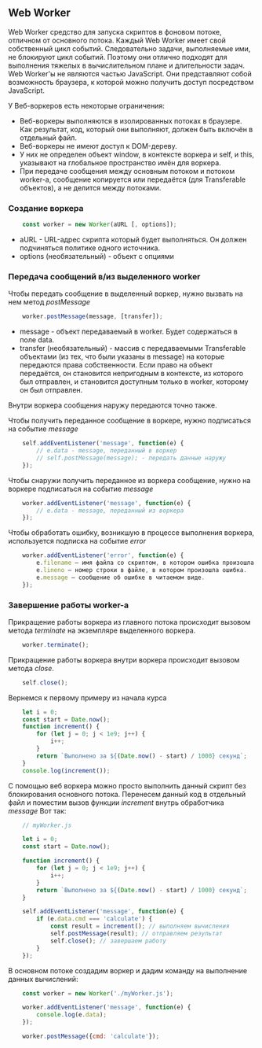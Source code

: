 ## Web Worker

Web Worker средство для запуска скриптов в фоновом потоке, отличном от основного потока. Каждый Web Worker имеет свой собственный цикл событий. Следовательно задачи, выполняемые ими, не блокируют цикл событий. Поэтому они отлично подходят для выполнения тяжелых в вычислительном плане и длительности задач.
Web Worker'ы не являются частью JavaScript. Они представляют собой возможность браузера, к которой можно получить доступ посредством JavaScript.

У Веб-воркеров есть некоторые ограничения:
* Веб-воркеры выполняются в изолированных потоках в браузере. Как результат, код, который они выполняют, должен быть включён в отдельный файл.
* Веб-воркеры не имеют доступ к DOM-дереву.
* У них не определен объект window, в контексте воркера и self, и this, указывают на глобальное пространство имён для воркера.
* При передаче сообщения между основным потоком и потоком worker-а, сообщение копируется или передаётся (для Transferable объектов), а не делится между потоками.

### Создание воркера

```javascript
    const worker = new Worker(aURL [, options]);
```

* aURL - URL-адрес скрипта который будет выполняться. Он должен подчиняться политике одного источника.
* options (необязательный) - объект с опциями

### Передача сообщений в/из выделенного worker
Чтобы передать сообщение в выделенный воркер, нужно вызвать на нем метод *postMessage*

```javascript
    worker.postMessage(message, [transfer]);
```

* message - объект передаваемый в worker. Будет содержаться в поле data.
* transfer (необязательный) - массив с передаваемыми Transferable объектами (из тех, что были указаны в message) на которые передаются права собственности. Если право на объект передаётся, он становится непригодным в контексте, из которого был отправлен, и становится доступным только в worker, которому он был отправлен.

Внутри воркера сообщения наружу передаются точно также.

Чтобы получить переданное сообщение в воркере, нужно подписаться на событие *message*

```javascript
    self.addEventListener('message', function(e) {
        // e.data - message, переданный в воркер
        // self.postMessage(message); - передать данные наружу
    });
```

Чтобы снаружи получить переданное из воркера сообщение, нужно на воркере подписаться на событие *message*

```javascript
    worker.addEventListener('message', function(e) {
        // e.data - message, переданный из воркера
    });
```

Чтобы обработать ошибку, возникшую в процессе выполнения воркера, используется подписка на событие *error*

```javascript
    worker.addEventListener('error', function(e) {
        e.filename — имя файла со скриптом, в котором ошибка произошла.
        e.lineno — номер строки в файле, в котором произошла ошибка.
        e.message — cообщение об ошибке в читаемом виде.
    });
```

### Завершение работы worker-а
    
Прикращение работы воркера из главного потока происходит вызовом метода *terminate* на экземпляре выделенного воркера.

```javascript
    worker.terminate();
```
    
Прикращение работы воркера внутри воркера происходит вызовом метода *close*.

```javascript
    self.close();
```

Вернемся к первому примеру из начала курса

```javascript
    let i = 0;
    const start = Date.now();
    function increment() {
        for (let j = 0; j < 1e9; j++) {
            i++;
        }
        return `Выполнено за ${(Date.now() - start) / 1000} секунд`;
    }
    console.log(increment());
```

С помощью веб воркера можно просто выполнить данный скрипт без блокирования основного потока.
Перенесем данный код в отдельный файл и поместим вызов функции *increment* внутрь обработчика *message*
Вот так:

```javascript
    // myWorker.js

    let i = 0;
    const start = Date.now();

    function increment() {
        for (let j = 0; j < 1e9; j++) {
            i++;
        }
        return `Выполнено за ${(Date.now() - start) / 1000} секунд`;
    }

    self.addEventListener('message', function(e) {
        if (e.data.cmd === 'calculate') {
            const result = increment(); // выполняем вычисления
            self.postMessage(result); // отправляем результат
            self.close(); // завершаем работу
        }
    });
```

В основном потоке создадим воркер и дадим команду на выполнение данных вычислений:

```javascript
    const worker = new Worker('./myWorker.js');

    worker.addEventListener('message', function(e) {
        console.log(e.data);
    });

    worker.postMessage({cmd: 'calculate'});
```